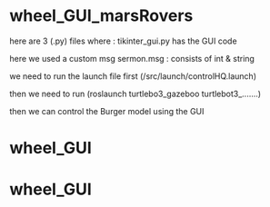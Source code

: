 # wheel_GUI_marsRovers
here are 3 (.py) files
where : tikinter_gui.py has the GUI code 

here we used a custom msg sermon.msg : consists of int & string

we need to run the launch file first (/src/launch/controlHQ.launch)

then we need to run (roslaunch turtlebo3_gazeboo turtlebot3_.......)

then we can control the Burger model using the GUI


# wheel_GUI
# wheel_GUI
